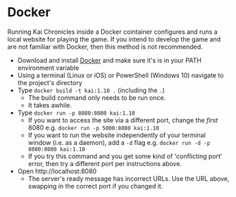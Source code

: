 # Docker

Running Kai Chronicles inside a Docker cointainer configures and runs a local website for playing the game. If you intend to develop the game and are not familiar with Docker, then this method is not recommended.
 * Download and install [Docker](https://docs.docker.com/install/) and make sure it's is in your PATH environment variable
 * Using a terminal (Linux or iOS) or PowerShell (Windows 10) navigate to the project's directory
 * Type `docker build -t kai:1.10 .` (including the `.`)
     * The build command only needs to be run once.
     * It takes awhile.
 * Type `docker run -p 8080:8080 kai:1.10` 
     * If you want to access the site via a different port, change the *first* 8080 e.g. `docker run -p 5000:8080 kai:1.10`
     * If you want to run the website independently of your terminal window (i.e. as a daemon), add a `-d` flag e.g. `docker run -d -p 8080:8080 kai:1.10`
     * If you try this command and you get some kind of 'conflicting port' error, then try a different port per instructions above.
 * Open http://localhost:8080
     * The server's ready message has incorrect URLs. Use the URL above, swapping in the correct port if you changed it.
